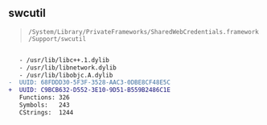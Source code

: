 ## swcutil

> `/System/Library/PrivateFrameworks/SharedWebCredentials.framework/Support/swcutil`

```diff

   - /usr/lib/libc++.1.dylib
   - /usr/lib/libnetwork.dylib
   - /usr/lib/libobjc.A.dylib
-  UUID: 68FDDD30-5F3F-3528-AAC3-0DBE8CF48E5C
+  UUID: C9BCB632-D552-3E10-9D51-B559B2486C1E
   Functions: 326
   Symbols:   243
   CStrings:  1244

```
